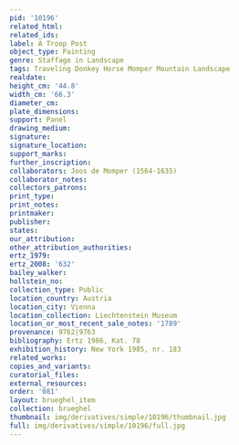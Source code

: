 ```yaml
---
pid: '10196'
related_html: 
related_ids: 
label: A Troop Post
object_type: Painting
genre: Staffage in Landscape
tags: Traveling Donkey Horse Momper Mountain Landscape
realdate: 
height_cm: '44.8'
width_cm: '66.3'
diameter_cm: 
plate_dimensions: 
support: Panel
drawing_medium: 
signature: 
signature_location: 
support_marks: 
further_inscription: 
collaborators: Joos de Momper (1564-1635)
collaborator_notes: 
collectors_patrons: 
print_type: 
print_notes: 
printmaker: 
publisher: 
states: 
our_attribution: 
other_attribution_authorities: 
ertz_1979: 
ertz_2008: '632'
bailey_walker: 
hollstein_no: 
collection_type: Public
location_country: Austria
location_city: Vienna
location_collection: Liechtenstein Museum
location_or_most_recent_sale_notes: '1789'
provenance: 9762|9763
bibliography: Ertz 1986, Kat. 78
exhibition_history: New York 1985, nr. 183
related_works: 
copies_and_variants: 
curatorial_files: 
external_resources: 
order: '081'
layout: brueghel_item
collection: brueghel
thumbnail: img/derivatives/simple/10196/thumbnail.jpg
full: img/derivatives/simple/10196/full.jpg
---
```

